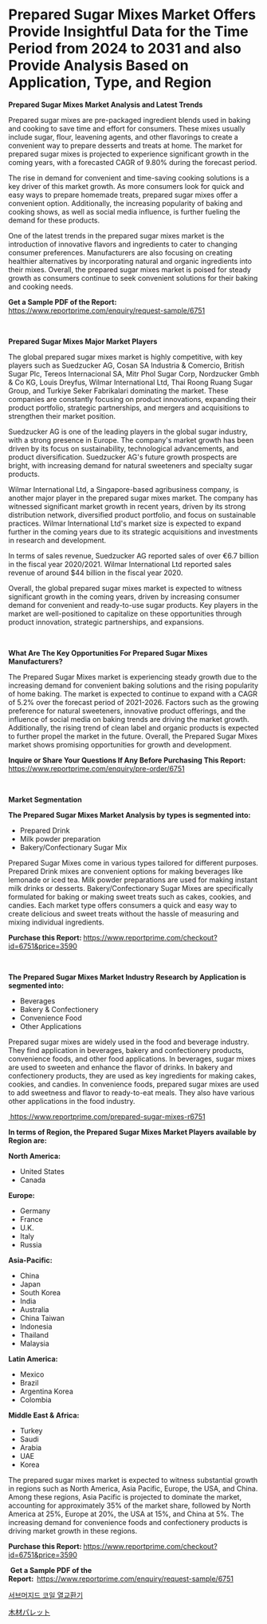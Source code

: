<p><h1>Prepared Sugar Mixes Market Offers Provide Insightful Data for the Time Period from 2024 to 2031 and also Provide Analysis Based on Application, Type, and Region</h1></p><p><strong>Prepared Sugar Mixes Market Analysis and Latest Trends</strong></p>
<p><p>Prepared sugar mixes are pre-packaged ingredient blends used in baking and cooking to save time and effort for consumers. These mixes usually include sugar, flour, leavening agents, and other flavorings to create a convenient way to prepare desserts and treats at home. The market for prepared sugar mixes is projected to experience significant growth in the coming years, with a forecasted CAGR of 9.80% during the forecast period.</p><p>The rise in demand for convenient and time-saving cooking solutions is a key driver of this market growth. As more consumers look for quick and easy ways to prepare homemade treats, prepared sugar mixes offer a convenient option. Additionally, the increasing popularity of baking and cooking shows, as well as social media influence, is further fueling the demand for these products.</p><p>One of the latest trends in the prepared sugar mixes market is the introduction of innovative flavors and ingredients to cater to changing consumer preferences. Manufacturers are also focusing on creating healthier alternatives by incorporating natural and organic ingredients into their mixes. Overall, the prepared sugar mixes market is poised for steady growth as consumers continue to seek convenient solutions for their baking and cooking needs.</p></p>
<p><strong>Get a Sample PDF of the Report:&nbsp;</strong> <a href="https://www.reportprime.com/enquiry/request-sample/6751">https://www.reportprime.com/enquiry/request-sample/6751</a></p>
<p>&nbsp;</p>
<p><strong>Prepared Sugar Mixes Major Market Players</strong></p>
<p><p>The global prepared sugar mixes market is highly competitive, with key players such as Suedzucker AG, Cosan SA Industria & Comercio, British Sugar Plc, Tereos Internacional SA, Mitr Phol Sugar Corp, Nordzucker Gmbh & Co KG, Louis Dreyfus, Wilmar International Ltd, Thai Roong Ruang Sugar Group, and Turkiye Seker Fabrikalari dominating the market. These companies are constantly focusing on product innovations, expanding their product portfolio, strategic partnerships, and mergers and acquisitions to strengthen their market position.</p><p>Suedzucker AG is one of the leading players in the global sugar industry, with a strong presence in Europe. The company's market growth has been driven by its focus on sustainability, technological advancements, and product diversification. Suedzucker AG's future growth prospects are bright, with increasing demand for natural sweeteners and specialty sugar products.</p><p>Wilmar International Ltd, a Singapore-based agribusiness company, is another major player in the prepared sugar mixes market. The company has witnessed significant market growth in recent years, driven by its strong distribution network, diversified product portfolio, and focus on sustainable practices. Wilmar International Ltd's market size is expected to expand further in the coming years due to its strategic acquisitions and investments in research and development.</p><p>In terms of sales revenue, Suedzucker AG reported sales of over €6.7 billion in the fiscal year 2020/2021. Wilmar International Ltd reported sales revenue of around $44 billion in the fiscal year 2020.</p><p>Overall, the global prepared sugar mixes market is expected to witness significant growth in the coming years, driven by increasing consumer demand for convenient and ready-to-use sugar products. Key players in the market are well-positioned to capitalize on these opportunities through product innovation, strategic partnerships, and expansions.</p></p>
<p>&nbsp;</p>
<p><strong>What Are The Key Opportunities For Prepared Sugar Mixes Manufacturers?</strong></p>
<p><p>The Prepared Sugar Mixes market is experiencing steady growth due to the increasing demand for convenient baking solutions and the rising popularity of home baking. The market is expected to continue to expand with a CAGR of 5.2% over the forecast period of 2021-2026. Factors such as the growing preference for natural sweeteners, innovative product offerings, and the influence of social media on baking trends are driving the market growth. Additionally, the rising trend of clean label and organic products is expected to further propel the market in the future. Overall, the Prepared Sugar Mixes market shows promising opportunities for growth and development.</p></p>
<p><strong>Inquire or Share Your Questions If Any Before Purchasing This Report:</strong> <a href="https://www.reportprime.com/enquiry/pre-order/6751">https://www.reportprime.com/enquiry/pre-order/6751</a></p>
<p>&nbsp;</p>
<p><strong>Market Segmentation</strong></p>
<p><strong>The Prepared Sugar Mixes Market Analysis by types is segmented into:</strong></p>
<p><ul><li>Prepared Drink</li><li>Milk powder preparation</li><li>Bakery/Confectionary Sugar Mix</li></ul></p>
<p><p>Prepared Sugar Mixes come in various types tailored for different purposes. Prepared Drink mixes are convenient options for making beverages like lemonade or iced tea. Milk powder preparations are used for making instant milk drinks or desserts. Bakery/Confectionary Sugar Mixes are specifically formulated for baking or making sweet treats such as cakes, cookies, and candies. Each market type offers consumers a quick and easy way to create delicious and sweet treats without the hassle of measuring and mixing individual ingredients.</p></p>
<p><strong>Purchase this Report:&nbsp;</strong><a href="https://www.reportprime.com/checkout?id=6751&price=3590">https://www.reportprime.com/checkout?id=6751&price=3590</a></p>
<p>&nbsp;</p>
<p><strong>The Prepared Sugar Mixes Market Industry Research by Application is segmented into:</strong></p>
<p><ul><li>Beverages</li><li>Bakery & Confectionery</li><li>Convenience Food</li><li>Other Applications</li></ul></p>
<p><p>Prepared sugar mixes are widely used in the food and beverage industry. They find application in beverages, bakery and confectionery products, convenience foods, and other food applications. In beverages, sugar mixes are used to sweeten and enhance the flavor of drinks. In bakery and confectionery products, they are used as key ingredients for making cakes, cookies, and candies. In convenience foods, prepared sugar mixes are used to add sweetness and flavor to ready-to-eat meals. They also have various other applications in the food industry.</p></p>
<p><a href="https://www.reportprime.com/prepared-sugar-mixes-r6751">&nbsp;https://www.reportprime.com/prepared-sugar-mixes-r6751</a></p>
<p><strong>In terms of Region, the Prepared Sugar Mixes Market Players available by Region are:</strong></p>
<p>
    <p> <strong> North America: </strong>
        <ul>
            <li>United States</li>
            <li>Canada</li>
        </ul>
        </p> 
    <p> <strong> Europe: </strong>
        <ul>
            <li>Germany</li>
            <li>France</li>
            <li>U.K.</li>
            <li>Italy</li>
            <li>Russia</li>
        </ul>
        </p> 
    <p> <strong> Asia-Pacific: </strong>
        <ul>
            <li>China</li>
            <li>Japan</li>
            <li>South Korea</li>
            <li>India</li>
            <li>Australia</li>
            <li>China Taiwan</li>
            <li>Indonesia</li>
            <li>Thailand</li>
            <li>Malaysia</li>
        </ul>
        </p> 
    <p> <strong> Latin America: </strong>
        <ul>
            <li>Mexico</li>
            <li>Brazil</li>
            <li>Argentina Korea</li>
            <li>Colombia</li>
        </ul>
        </p> 
    <p> <strong> Middle East & Africa: </strong>
        <ul>
            <li>Turkey</li>
            <li>Saudi</li>
            <li>Arabia</li>
            <li>UAE</li>
            <li>Korea</li>
        </ul>
    </p>
    </p>
<p><p>The prepared sugar mixes market is expected to witness substantial growth in regions such as North America, Asia Pacific, Europe, the USA, and China. Among these regions, Asia Pacific is projected to dominate the market, accounting for approximately 35% of the market share, followed by North America at 25%, Europe at 20%, the USA at 15%, and China at 5%. The increasing demand for convenience foods and confectionery products is driving market growth in these regions.</p></p>
<p><strong>Purchase this Report: </strong><a href="https://www.reportprime.com/checkout?id=6751&price=3590">https://www.reportprime.com/checkout?id=6751&price=3590</a></p>
<p>&nbsp;<strong>Get a Sample PDF of the Report:&nbsp;&nbsp;</strong><a href="https://www.reportprime.com/enquiry/request-sample/6751">https://www.reportprime.com/enquiry/request-sample/6751</a></p>
<p><strong></strong></p>
<p><p><a href="https://github.com/laholand/Market-Research-Report-List-3/blob/main/775256518357.md">서브머지드 코일 열교환기</a></p><p><a href="https://github.com/mohamedbakry57/Market-Research-Report-List-3/blob/main/293807220065.md">木材パレット</a></p></p>